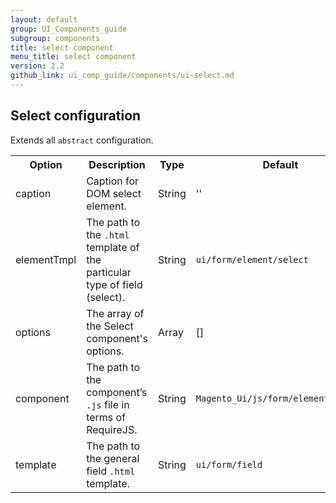 ```yaml
---
layout: default
group: UI_Components_guide
subgroup: components
title: select component
menu_title: select component
version: 2.2
github_link: ui_comp_guide/components/ui-select.md
---
```


## Select configuration
Extends all `abstract` configuration.

<table>
  <tr>
    <th>Option </th>
    <th>Description</th>
    <th>Type</th>
    <th>Default</th>
  </tr>
  <tr>
    <td>caption</td>
    <td>Caption for DOM select element.</td>
    <td>String</td>
    <td>''</td>
  </tr>
  <tr>
    <td>elementTmpl</td>
    <td>The path to the <code>.html</code> template of the particular type of field (select).</td>
    <td>String</td>
    <td><code>ui/form/element/select</code></td>
  </tr>
  <tr>
    <td>options</td>
    <td>The array of the Select component's options.</td>
    <td>Array</td>
    <td>[]</td>
  </tr>
  <tr>
    <td>component</td>
    <td>The path to the component’s <code>.js</code> file in terms of RequireJS.</td>
    <td>String</td>
    <td><code>Magento_Ui/js/form/element/select</code></td>
  </tr>
  <tr>
    <td>template</td>
    <td>The path to the general field <code>.html</code> template.</td>
    <td>String</td>
    <td><code>ui/form/field</code></td>
  </tr>
</table>

